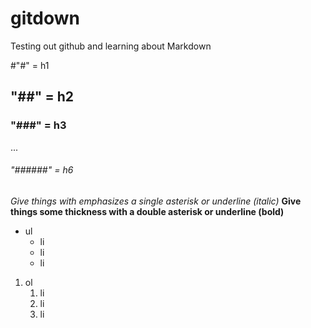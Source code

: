 # gitdown
Testing out github and learning about Markdown

#"#" = h1
## "##" = h2
### "###" = h3
...
###### "######" = h6
*Give things with emphasizes a single asterisk or underline (italic)*
**Give things some thickness with a double asterisk or underline (bold)**

* ul
    * li
    * li
    * li

1. ol
    1. li
    1. li
    1. li

